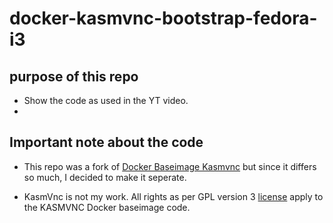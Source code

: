 # docker-kasmvnc-bootstrap-fedora-i3

## purpose of this repo
- Show the code as used in the YT video. 
- 

## Important note about the code
- This repo was a fork of [Docker Baseimage Kasmvnc] but since it differs so much, I decided to make it seperate. 
- KasmVnc is not my work. All rights as per GPL version 3 [license] apply to the KASMVNC Docker baseimage code. 


   [Docker Baseimage Kasmvnc]: <https://github.com/linuxserver/docker-baseimage-kasmvnc>
   [License]: <https://github.com/linuxserver/docker-baseimage-kasmvnc/blob/master/LICENSE>
